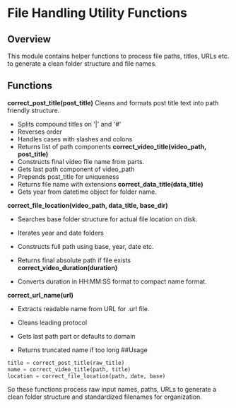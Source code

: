 # File Handling Utility Functions
## Overview
This module contains helper functions to process file paths, titles, URLs etc. to generate a clean folder structure and file names.

## Functions
**correct_post_title(post_title)**
Cleans and formats post title text into path friendly structure.

* Splits compound titles on '|' and '#'
* Reverses order
* Handles cases with slashes and colons
* Returns list of path components
**correct_video_title(video_path, post_title)**
* Constructs final video file name from parts.
* Gets last path component of video_path
* Prepends post_title for uniqueness
* Returns file name with extensions
**correct_data_title(data_title)**
* Gets year from datetime object for folder name.

**correct_file_location(video_path, data_title, base_dir)**
* Searches base folder structure for actual file location on disk.

* Iterates year and date folders
* Constructs full path using base, year, date etc.
* Returns final absolute path if file exists
**correct_video_duration(duration)**
* Converts duration in HH:MM:SS format to compact name format.

**correct_url_name(url)**
* Extracts readable name from URL for .url file.

* Cleans leading protocol
* Gets last path part or defaults to domain
* Returns truncated name if too long
##Usage
```python
title = correct_post_title(raw_title)
name = correct_video_title(path, title) 
location = correct_file_location(path, date, base)
```
So these functions process raw input names, paths, URLs to generate a clean folder structure and standardized filenames for organization.

